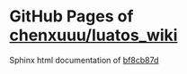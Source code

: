 GitHub Pages of [chenxuuu/luatos_wiki](https://github.com/chenxuuu/luatos_wiki.git)
===
Sphinx html documentation of [bf8cb87d](https://github.com/chenxuuu/luatos_wiki/tree/bf8cb87dfc8be50312c537d3e21fcb0f98358df0)

